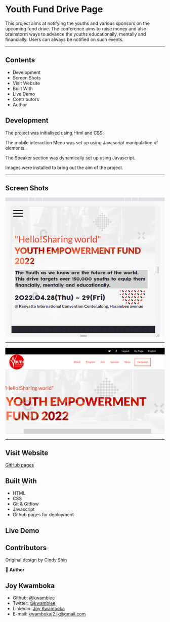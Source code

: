 # Youth Fund Drive Page
This project aims at notifying the youths and various sponsors on the upcoming fund drive. The conference aims to raise money and also brainstorm ways to advance the youths educationally, mentally and financially. Users can always be notified on such events.
<hr/>

## Contents
- Development
- Screen Shots
- Visit Website
- Built With
- Live Demo
- Contributors
- Author

## Development

The project was initialised using Html and CSS.

The mobile interaction Menu was set up using Javascript manipulation of elements.

The Speaker section was dynamically set up using Javascript.

Images were installed to bring out the aim of the project.

<hr/>

## Screen Shots 

![Screen Shot](./images/Screenshot1.png)
<hr/>

![Screen Shot](./images/Screenshot2.png)
<hr/>

## Visit Website
[GitHub pages](https://kwambiee.github.io/Youth-Fund-Drive/)

## Built With 
- HTML
- CSS
- Git & Gitflow
- Javascript
- Github pages for deployment

## Live Demo

## Contributors
Original design by [Cindy Shin](https://www.behance.net/adagio07)

:bust_in_silhouette: **Author**

   ## Joy Kwamboka

- Github: [@kwambiee](https://github.com/kwambiee)
- Twitter: [@kwambiee](https://twitter.com/kwambiee)
- Linkedin: [Joy Kwamboka](https://www.linkedin.com/in/joy-kwamboka)
- E-mail: kwambokaj2.jk@gmail.com


